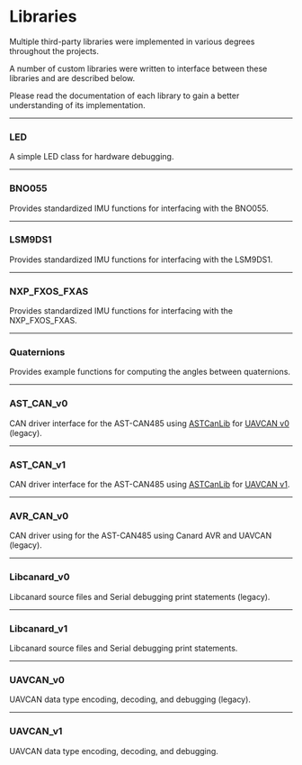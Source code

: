 # Libraries

Multiple third-party libraries were implemented in various degrees throughout the projects. 

A number of custom libraries were written to interface between these libraries and are described below.

Please read the documentation of each library to gain a better understanding of its implementation.

---

### LED

A simple LED class for hardware debugging.

---

### BNO055

Provides standardized IMU functions for interfacing with the BNO055.

---

### LSM9DS1

Provides standardized IMU functions for interfacing with the LSM9DS1.

---

### NXP_FXOS_FXAS

Provides standardized IMU functions for interfacing with the NXP_FXOS_FXAS.

---

### Quaternions

Provides example functions for computing the angles between quaternions.

---

### AST_CAN_v0

CAN driver interface for the AST-CAN485 using [ASTCanLib](https://github.com/Atlantis-Specialist-Technologies/AST_CAN_Arduino_Library/blob/master/src/ASTCanLib.h) for [UAVCAN v0](https://legacy.uavcan.org/) (legacy).

---

### AST_CAN_v1

CAN driver interface for the AST-CAN485 using [ASTCanLib](https://github.com/Atlantis-Specialist-Technologies/AST_CAN_Arduino_Library/blob/master/src/ASTCanLib.h) for [UAVCAN v1](https://uavcan.org/).

---

### AVR_CAN_v0

CAN driver using for the AST-CAN485 using Canard AVR and UAVCAN (legacy).

---

### Libcanard_v0

Libcanard source files and Serial debugging print statements (legacy).

---

### Libcanard_v1

Libcanard source files and Serial debugging print statements.

---

### UAVCAN_v0

UAVCAN data type encoding, decoding, and debugging (legacy).

---

### UAVCAN_v1

UAVCAN data type encoding, decoding, and debugging.
